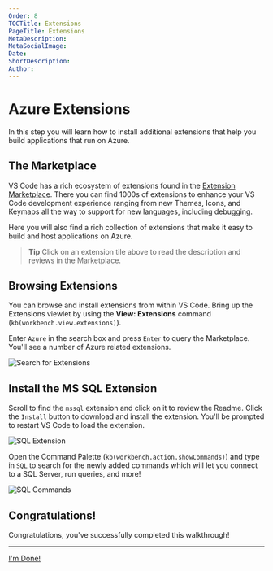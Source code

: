 ```yaml
---
Order: 8
TOCTitle: Extensions
PageTitle: Extensions
MetaDescription: 
MetaSocialImage: 
Date: 
ShortDescription: 
Author: 
---
```


# Azure Extensions

In this step you will learn how to install additional extensions that help you build applications that run on Azure.

## The Marketplace

VS Code has a rich ecosystem of extensions found in the [Extension Marketplace](https://marketplace.visualstudio.com/vscode). There you can find 1000s of extensions to enhance your VS Code development experience ranging from new Themes, Icons, and Keymaps all the way to support for new languages, including debugging. 

Here you will also find a rich collection of extensions that make it easy to build and host applications on Azure. 

<div class="marketplace-extensions-azure-curated"></div>

> **Tip** Click on an extension tile above to read the description and reviews in the Marketplace. 

## Browsing Extensions

You can browse and install extensions from within VS Code. Bring up the Extensions viewlet by using the **View: Extensions** command (`kb(workbench.view.extensions)`).

Enter `Azure` in the search box and press `Enter` to query the Marketplace. You'll see a number of Azure related extensions. 

![Search for Extensions](nodejs-deployment_searchforextension.png)

## Install the MS SQL Extension

Scroll to find the `mssql` extension and click on it to review the Readme. Click the `Install` button to download and install the extension. You'll be prompted to restart VS Code to load the extension.

![SQL Extension](nodejs-deployment_sqlextension.png)

Open the Command Palette (`kb(workbench.action.showCommands)`) and type in `SQL` to search for the newly added commands which will let you connect to a SQL Server, run queries, and more!

![SQL Commands](nodejs-deployment_sqlcommands.png)

## Congratulations!

Congratulations, you've successfully completed this walkthrough! 

---- 

<a class="tutorial-next-btn" href="/docs">I'm Done!</a>